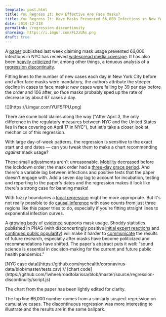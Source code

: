 ```yaml
---
template: post.html
title: You Regress It: How Effective Are Face Masks? 
title: You Regress It: Have Masks Prevented 66,000 Infections in New York City? 
date: 2019-12-218
permalink: /regression-discontinuity
shareimg: https://i.imgur.com/FL2zUAs.png
draft: true
---
```


<link rel='stylesheet' type='text/css' href='style.css'>

A [paper](https://www.pnas.org/content/early/2020/06/10/2009637117/) published last week claiming mask usage prevented 66,000 infections in NYC has received [widespread media coverage](https://www.google.com/search?biw=1296&bih=1121&tbm=nws&sxsrf=ALeKk01Enaskz9I8eHTE29TOyN_z3ZhA-g%3A1592334789691&ei=xRnpXtzfKfCRwbkP1JWukAg&q=zhang+pnas+mask&oq=zhang+pnas+mask&gs_l=psy-ab.3...5208.5208.0.5833.1.1.0.0.0.0.72.72.1.1.0....0...1c.1.64.psy-ab..0.0.0....0.MZW-_TMFfIU). It has also been [heavily criticized](https://twitter.com/KateGrabowski/status/1271542361244352514) for, among other things, a tenuous analysis of a [regression discontinuity](https://statmodeling.stat.columbia.edu/2019/06/25/another-regression-discontinuity-disaster-and-what-can-we-learn-from-it/).

Fitting lines to the number of new cases each day in New York City <span class='underline'>before</span> and <span class='underline'>after</span> face masks were mandatory, the authors attribute the steeper decline in cases to face masks: new cases were falling by 39 per day before the order and 106 after, so face masks probably sped up the rate of decrease by about 67 cases a day.

<div class='paper-img'>![](https://i.imgur.com/YUF5FPU.png)</div>

There are some bold claims along the way ("After April 3, the only difference in the regulatory measures between NYC and the United States lies in face covering on April 17 in NYC"), but let's take a closer look at mechanics of this regression. 

With large day-of-week patterns, the regression is sensitive to the exact start and end dates — can you tweak them to make a chart recommending _against_ mask usage?  

<div id='graph'></div>

These small adjustments aren't unreasonable. [Mobility](https://www.google.com/covid19/mobility/) decreased before the lockdown order; the mask order had a [three-day grace period](https://www.nytimes.com/2020/04/15/nyregion/coronavirus-face-masks-andrew-cuomo.html). And there's a variable lag between infections and positive tests that the paper doesn't engage with. Add a <span class='lag'>seven day lag</span> to account for incubation, testing and reporting to the <span class='lag'>paper's dates</span> and the regression makes it look like there's a strong case for banning masks!  

With fuzzy boundaries a [local regression](https://en.wikipedia.org/wiki/Local_regression) might be more appropriate. But it's not really possible to do [causal inference](https://twitter.com/NoahHaber/status/1271578680922267649) with case counts from just three regions like this paper tries to do, especially if you're fitting straight lines to exponential infection curves.  

A [growing body](https://www.preprints.org/manuscript/202004.0203/v2/download) of [evidence](https://apps.who.int/iris/rest/bitstreams/1279750/retrieve) supports mask usage. Shoddy statistics published in PNAS (with disconcertingly positive [initial expert reactions](https://www.sciencemediacentre.org/expert-reaction-to-a-study-looking-at-mandatory-face-masks-and-number-of-covid-19-infections-in-new-york-wuhan-and-italy/) and [continued public popularity](https://twitter.com/search?q=https%3A%2F%2Fwww.pnas.org%2Fcontent%2Fearly%2F2020%2F06%2F10%2F2009637117&src=typed_query&f=live)) will make it harder to [communicate](https://twitter.com/jeremyfaust/status/1271572240010809347) the results of future research, especially after masks have become politicized and recommendations have shifted. The paper's abstract puts it well: "sound science is essential in decision-making for the current and future public health pandemics."

<div id='notes'>
<p>[NYC case data](https://github.com/nychealth/coronavirus-data/blob/master/tests.csv) // [chart code](https://github.com/1wheel/roadtolarissa/blob/master/source/regression-discontinuity/script.js)

<p>The chart from the paper has been lightly edited for clarity. 

<p>The top line 66,000 number comes from a similarly suspect regression on cumulative cases. The discontinuous regression was more interesting to illustrate and the results are in the same ballpark.


</div>

<script src='../worlds-group-2017/d3_.js'></script>
<script src='../shared/chromatic.js'></script>
<script src='../worlds-group-2017/swoopy-drag.js'></script>
<script src='../shared/simple-stats.js'></script>

<script src='days.js'></script>
<script src='script.js'></script>


<svg height=0>
  <marker id="arrowhead" viewBox="-10 -10 20 20" refX="0" refY="0" markerWidth="20" markerHeight="20" stroke-width="1" orient="auto"><polyline stroke-linejoin="bevel" points="-6.75,-6.75 0,0 -6.75,6.75"></polyline></marker>
</svg>
